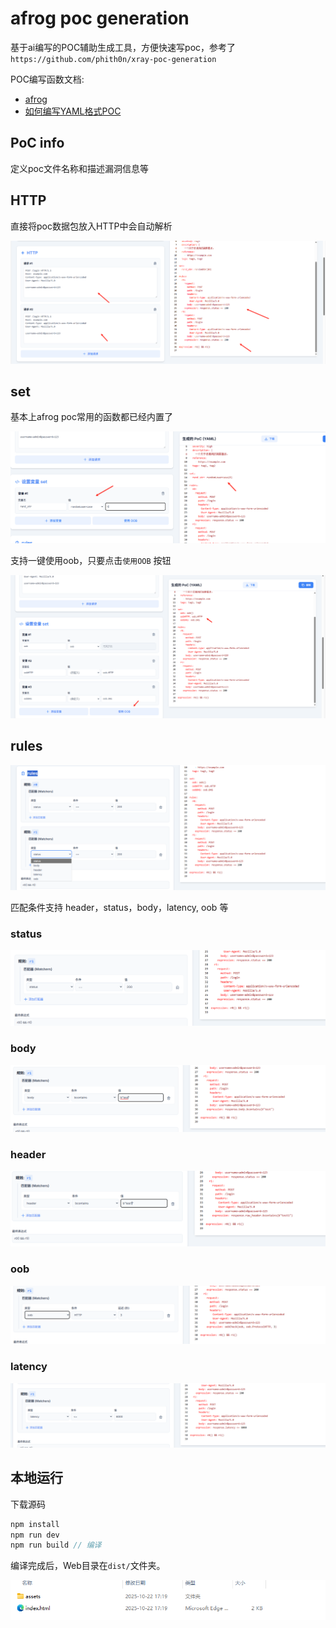 # afrog poc generation

基于ai编写的POC辅助生成工具，方便快速写poc，参考了`https://github.com/phith0n/xray-poc-generation`

POC编写函数文档:

- [afrog](https://github.com/zan8in/afrog)
- [如何编写YAML格式POC](https://github.com/zan8in/afrog/blob/main/afrog-helper-function.md)

## PoC info

定义poc文件名称和描述漏洞信息等

## HTTP

直接将poc数据包放入HTTP中会自动解析

![image-20251023095428641](.\assets\image-20251023095428641.png)

## set

基本上afrog poc常用的函数都已经内置了

![image-20251023095513272](.\assets\image-20251023095513272.png)

支持一键使用oob，只要点击` 使用OOB ` 按钮

![image-20251023095824459](.\assets\image-20251023095824459.png)

## rules

![image-20251023095914410](.\assets\image-20251023095914410.png)

匹配条件支持 header，status，body，latency, oob 等

### status

![image-20251023100514099](.\assets\image-20251023100514099.png)

### body

![image-20251023100537805](.\assets\image-20251023100537805.png)

### header

![image-20251023100557307](.\assets\image-20251023100557307.png)

### oob

![image-20251023100614928](.\assets\image-20251023100614928.png)

### latency

![image-20251023100418222](.\assets\image-20251023100418222.png)



## 本地运行

下载源码

```javascript
npm install
npm run dev
npm run build // 编译
```

编译完成后，Web目录在`dist/`文件夹。

![image-20251023101134603](.\assets\image-20251023101134603.png)